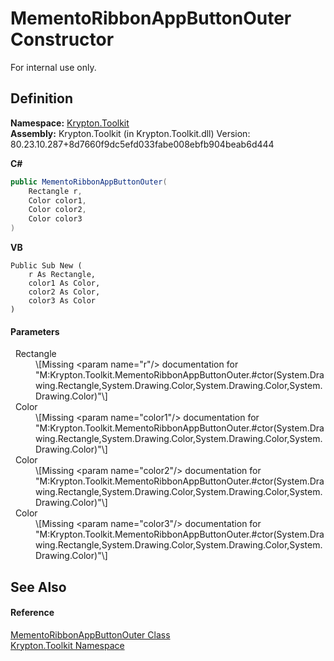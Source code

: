 # MementoRibbonAppButtonOuter Constructor


For internal use only.



## Definition
**Namespace:** <a href="79d2eac2-21f4-54ff-7552-b20c33c30600.md">Krypton.Toolkit</a>  
**Assembly:** Krypton.Toolkit (in Krypton.Toolkit.dll) Version: 80.23.10.287+8d7660f9dc5efd033fabe008ebfb904beab6d444

**C#**
``` C#
public MementoRibbonAppButtonOuter(
	Rectangle r,
	Color color1,
	Color color2,
	Color color3
)
```
**VB**
``` VB
Public Sub New ( 
	r As Rectangle,
	color1 As Color,
	color2 As Color,
	color3 As Color
)
```



#### Parameters
<dl><dt>  Rectangle</dt><dd>\[Missing &lt;param name="r"/&gt; documentation for "M:Krypton.Toolkit.MementoRibbonAppButtonOuter.#ctor(System.Drawing.Rectangle,System.Drawing.Color,System.Drawing.Color,System.Drawing.Color)"\]</dd><dt>  Color</dt><dd>\[Missing &lt;param name="color1"/&gt; documentation for "M:Krypton.Toolkit.MementoRibbonAppButtonOuter.#ctor(System.Drawing.Rectangle,System.Drawing.Color,System.Drawing.Color,System.Drawing.Color)"\]</dd><dt>  Color</dt><dd>\[Missing &lt;param name="color2"/&gt; documentation for "M:Krypton.Toolkit.MementoRibbonAppButtonOuter.#ctor(System.Drawing.Rectangle,System.Drawing.Color,System.Drawing.Color,System.Drawing.Color)"\]</dd><dt>  Color</dt><dd>\[Missing &lt;param name="color3"/&gt; documentation for "M:Krypton.Toolkit.MementoRibbonAppButtonOuter.#ctor(System.Drawing.Rectangle,System.Drawing.Color,System.Drawing.Color,System.Drawing.Color)"\]</dd></dl>

## See Also


#### Reference
<a href="f6ac704c-80d1-1e1e-305e-c102dff9b527.md">MementoRibbonAppButtonOuter Class</a>  
<a href="79d2eac2-21f4-54ff-7552-b20c33c30600.md">Krypton.Toolkit Namespace</a>  
